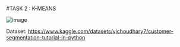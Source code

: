 
#TASK 2 :  K-MEANS

![image](https://github.com/user-attachments/assets/9829ec96-4323-4b34-b707-ca01e17121ff)






Dataset: https://www.kaggle.com/datasets/vjchoudhary7/customer-segmentation-tutorial-in-python
